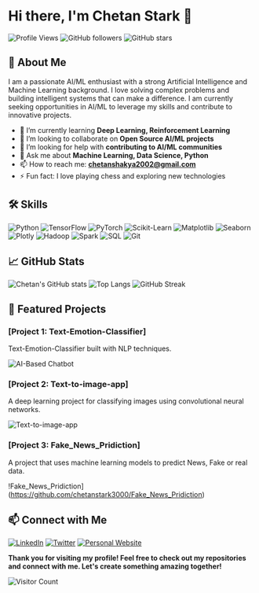 # Hi there, I'm Chetan Stark 👋

![Profile Views](https://komarev.com/ghpvc/?username=chetanstark3000&color=blueviolet) ![GitHub followers](https://img.shields.io/github/followers/chetanstark3000?label=Follow&style=social) ![GitHub stars](https://img.shields.io/github/stars/chetanstark3000?label=Stars&style=social)

## 🚀 About Me

I am a passionate AI/ML enthusiast with a strong Artificial Intelligence and Machine Learning background. I love solving complex problems and building intelligent systems that can make a difference. I am currently seeking opportunities in AI/ML to leverage my skills and contribute to innovative projects.

- 🌱 I’m currently learning **Deep Learning, Reinforcement Learning**
- 👯 I’m looking to collaborate on **Open Source AI/ML projects**
- 🤔 I’m looking for help with **contributing to AI/ML communities**
- 💬 Ask me about **Machine Learning, Data Science, Python**
- 📫 How to reach me: **chetanshakya2002@gmail.com**
- ⚡ Fun fact: I love playing chess and exploring new technologies

## 🛠️ Skills

![Python](https://img.shields.io/badge/Python-3776AB?style=for-the-badge&logo=python&logoColor=white)
![TensorFlow](https://img.shields.io/badge/TensorFlow-FF6F00?style=for-the-badge&logo=tensorflow&logoColor=white)
![PyTorch](https://img.shields.io/badge/PyTorch-EE4C2C?style=for-the-badge&logo=pytorch&logoColor=white)
![Scikit-Learn](https://img.shields.io/badge/Scikit--Learn-F7931E?style=for-the-badge&logo=scikit-learn&logoColor=white)
![Matplotlib](https://img.shields.io/badge/Matplotlib-007ACC?style=for-the-badge&logo=matplotlib&logoColor=white)
![Seaborn](https://img.shields.io/badge/Seaborn-3776AB?style=for-the-badge&logo=python&logoColor=white)
![Plotly](https://img.shields.io/badge/Plotly-3F4F75?style=for-the-badge&logo=plotly&logoColor=white)
![Hadoop](https://img.shields.io/badge/Hadoop-66CCFF?style=for-the-badge&logo=apache-hadoop&logoColor=black)
![Spark](https://img.shields.io/badge/Spark-E25A1C?style=for-the-badge&logo=apache-spark&logoColor=white)
![SQL](https://img.shields.io/badge/SQL-4479A1?style=for-the-badge&logo=postgresql&logoColor=white)
![Git](https://img.shields.io/badge/Git-F05032?style=for-the-badge&logo=git&logoColor=white)

## 📈 GitHub Stats

![Chetan's GitHub stats](https://github-readme-stats.vercel.app/api?username=chetanstark3000&show_icons=true&theme=radical)
![Top Langs](https://github-readme-stats.vercel.app/api/top-langs/?username=chetanstark3000&layout=compact&theme=radical)
![GitHub Streak](https://github-readme-streak-stats.herokuapp.com/?user=chetanstark3000&theme=radical)

## 🌟 Featured Projects

### [Project 1: Text-Emotion-Classifier]
Text-Emotion-Classifier built with NLP techniques.

![AI-Based Chatbot](https://github-readme-stats.vercel.app/api/pin/?username=chetanstark3000&repo=ai-chatbot&theme=radical)

### [Project 2: Text-to-image-app]
A deep learning project for classifying images using convolutional neural networks.

![Text-to-image-app](https://github.com/chetanstark3000/text-to-image-app)

### [Project 3: Fake_News_Pridiction]
A project that uses machine learning models to predict News, Fake or real data.

!Fake_News_Pridiction](https://github.com/chetanstark3000/Fake_News_Pridiction)

## 📫 Connect with Me

[![LinkedIn](https://img.shields.io/badge/LinkedIn-0077B5?style=for-the-badge&logo=linkedin&logoColor=white)](https://www.linkedin.com/in/chetanstark3000/)
[![Twitter](https://img.shields.io/badge/Twitter-1DA1F2?style=for-the-badge&logo=twitter&logoColor=white)](https://twitter.com/chetanstark3000)
[![Personal Website](https://img.shields.io/badge/Website-4285F4?style=for-the-badge&logo=google-chrome&logoColor=white)](https://chetanstark3000.github.io)


**Thank you for visiting my profile! Feel free to check out my repositories and connect with me. Let's create something amazing together!**

![Visitor Count](https://profile-counter.glitch.me/chetanstark3000/count.svg)
